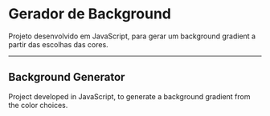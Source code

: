 # Gerador de Background
Projeto desenvolvido em JavaScript, para gerar um background gradient a partir das escolhas das cores.

***

## Background Generator
Project developed in JavaScript, to generate a background gradient from the color choices.
